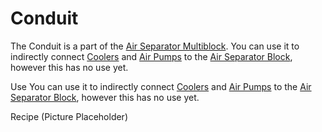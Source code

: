 Conduit
=======

The Conduit is a part of the [Air Separator Multiblock](air_separator.md). You can use it to indirectly connect [Coolers](cooler.md) and [Air Pumps](air_pump.md) to the [Air Separator Block](air_separator.md), however this has no use yet.

Use
You can use it to indirectly connect [Coolers](cooler.md) and [Air Pumps](air_pump.md) to the [Air Separator Block](air_separator.md), however this has no use yet.

Recipe
(Picture Placeholder)